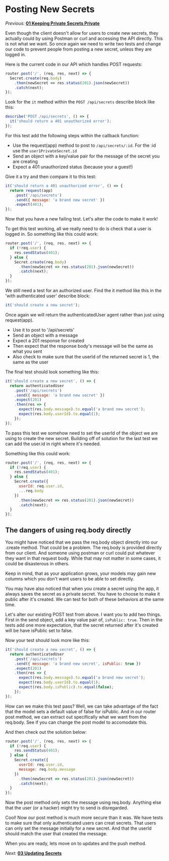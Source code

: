 # Posting New Secrets

*Previous:* **[01 Keeping Private Secrets Private](./01_Keeping_Private_Secrets_Private.md)**

Even though the client doesn't allow for users to create new secrets, they actually could by using Postman or curl and accessing the API directly. This is not what we want. So once again we need to write two tests and change our code to prevent people from posting a new secret, unless they are logged in.

Here is the current code in our API which handles POST requests:

```javascript
router.post('/', (req, res, next) => {
  Secret.create(req.body)
    .then(newSecret => res.status(201).json(newSecret))
    .catch(next);
});
```

Look for the `it` method within the `POST /api/secrets` describe block like this:

```javascript
describe('POST /api/secrets', () => {
  it('should return a 401 unauthorized error');
});
```

For this test add the following steps within the callback function:

* Use the request(app) method to post to `/api/secrets/:id`. For the :id use the `user1PrivateSecret.id`
* Send an object with a key/value pair for the message of the secret you are creating
* Expect a 401 unauthorized status (because your a guest!)

Give it a try and then compare it to this test:

```javascript
it('should return a 401 unauthorized error', () => {
  return request(app)
    .post('/api/secrets')
    .send({ message: 'a brand new secret' })
    .expect(401);
});
```

Now that you have a new failing test. Let's alter the code to make it work!

To get this test working, all we really need to do is check that a user is logged in. So something like this could work:

```javascript
router.post('/', (req, res, next) => {
  if (!req.user) {
    res.sendStatus(401);
  } else {
    Secret.create(req.body)
      .then(newSecret => res.status(201).json(newSecret))
      .catch(next);
  }
});
```
We still need a test for an authorized user. Find the it method like this in the 'with authenticated user' describe block:

```javascript
it('should create a new secret');
```

Once again we will return the authenticatedUser agent rather than just using request(app). 

* Use it to post to '/api/secrets'
* Send an object with a message
* Expect a 201 response for created
* Then expect that the response body's message will be the same as what you sent
* Also check to make sure that the userId of the returned secret is 1, the same as the user

The final test should look something like this:

```javascript
it('should create a new secret', () => {
  return authenticatedUser
    .post('/api/secrets')
    .send({ message: 'a brand new secret' })
    .expect(201)
    .then(res => {
      expect(res.body.message).to.equal('a brand new secret');
      expect(res.body.userId).to.equal(1);
    });
});
```

To pass this test we somehow need to set the userId of the object we are using to create the new secret. Building off of solution for the last test we can add the user.id in right where it's needed.

Something like this could work:

```javascript
router.post('/', (req, res, next) => {
  if (!req.user) {
    res.sendStatus(401);
  } else {
    Secret.create({
      userId: req.user.id,
      ...req.body
    })
      .then(newSecret => res.status(201).json(newSecret))
      .catch(next);
  }
});
```

## The dangers of using req.body directly

You might have noticed that we pass the req.body object directly into our .create method. That could be a problem. The req.body is provided directly from our client. And someone using postman or curl could put whatever they want in that request body. While that may not matter in some cases, it could be disasterous in others. 

Keep in mind, that as your application grows, your models may gain new columns which you don't want users to be able to set directly.

You may have also noticed that when you create a secret using the app, it always saves the secret as a private secret. You have to choose to make it public after it's created. We can test for both of these behaviors at the same time.

Let's alter our existing POST test from above. I want you to add two things. First in the send object, add a key value pair of, `isPublic: true`. Then in the tests add one more expectation, that the secret returned after it's created will be have isPublic set to false.

Now your test should look more like this:

```javascript
it('should create a new secret', () => {
  return authenticatedUser
    .post('/api/secrets')
    .send({ message: 'a brand new secret', isPublic: true })
    .expect(201)
    .then(res => {
      expect(res.body.message).to.equal('a brand new secret');
      expect(res.body.userId).to.equal(1);
      expect(res.body.isPublic).to.equal(false);
    });
});
```

How can we make this test pass? Well, we can take advantage of the fact that the model sets a default value of false for isPublic. And in our router post method, we can extract out specifically what we want from the req.body. See if you can change the post model to accomodate this.

And then check out the solution below:

```javascript
router.post('/', (req, res, next) => {
  if (!req.user) {
    res.sendStatus(401);
  } else {
    Secret.create({
      userId: req.user.id,
      message: req.body.message
    })
      .then(newSecret => res.status(201).json(newSecret))
      .catch(next);
  }
});
```
Now the post method only sets the message using req.body. Anything else that the user (or a hacker) might try to send is disregarded.

Cool! Now our post method is much more secure than it was. We have tests to make sure that only authenticated users can creat secrets. That users can only set the message initially for a new secret. And that the userId should match the user that created the message.

When you are ready, lets move on to updates and the push method.

*Next:* **[03 Updating Secrets](./03_Updating_Secrets.md)**